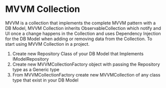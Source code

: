 # MVVM Collection
MVVM is a collection that implements the complete MVVM pattern with a DB Model, MVVM Collection inherits ObservableCollection which notify and UI once a change happens in the Collection and uses Dependency Injection for the DB Model when adding or removing data from the Collection.
To start using MVVM Collection in a project.
1)	Create new Repository Class of your DB Model that Implements IModelRepository
2)	Create new MVVMCollectionFactory object with passing the Repository type as a Generic type
3)	From MVVMCollectionFactory create new MVVMCollection of any class type that exist in your DB Model

